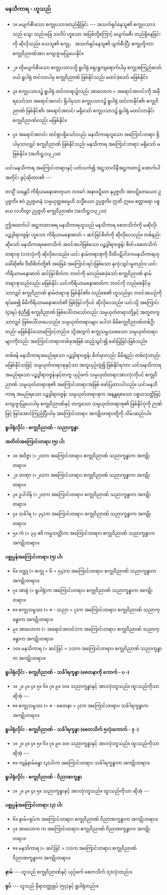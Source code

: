 ### မနသိကာရ - ဟူသည်

- ၁။ မပျက်စီးသော စက္ခုပသာဒတည်ရှိခြင်း --- အသက်ရှင်နေသူ၏ စက္ခုပသာဒသည် သွေး သည်းခြေ သလိပ် ဟူသော အပြစ်တို့ကြောင့် မပျက်မစီး တည်ရှိနေခြင်းကို ဆိုလိုသည်။ 
သေသူ၏ စက္ခု， အသက်ရှင်နေသူ၏ ပျက်စီးပြီး စက္ခုတို့ကား စက္ခုဝိညာဏ်အား ကျေးဇူးမပြုပေးနိုင်။

- ၂။ ထိုမပျက်စီးသော စက္ခုပသာဒသို့ ရူပါရုံ ရှေးရှုကျရောက်ပါမှ စက္ခုအကြည်ဓာတ်ဝယ် ရူပါရုံ ထင်လာပါမှ စက္ခုဝိညာဏ် ဖြစ်နိုင်သည်၊ မထင်ခဲ့သော် မဖြစ်နိုင်။

- ၃။ စက္ခုပသာဒ၌ ရူပါရုံ ထင်လာရာ၌လည်း အာလောက = အရောင်အလင်းကို အမှီရသော်သာ အရောင်အလင်း ရှိပါမှသာ စက္ခုပသာဒ၌ ရူပါရုံ ထင်လာနိုင်၏၊ စက္ခုဝိညာဏ် ဖြစ်နိုင်၏၊ အရောင်အလင်း မရှိသော် စက္ခုပသာဒ၌ ရူပါရုံ မထင်လာနိုင်၊ စက္ခုဝိညာဏ်လည်း မဖြစ်နိုင်။

- ၄။ အရောင်အလင်း ထင်ရှားရှိသော်လည်း မနသိကာရဟူသော အကြောင်းတရား ရှိပါမှသာလျှင် စက္ခုဝိညာဏ် ဖြစ်နိုင်သည်၊ မနသိကာရ အကြောင်းတရား မရှိသော် မဖြစ်နိုင်။ (အဘိ၊ဋ္ဌ၊၁၊၃၂၁။)

ယင်းမနသိကာရ အကြောင်းတရားနှင့် ပတ်သက်၍ အဋ္ဌသာလိနီအဋ္ဌကထာ၌ အောက်ပါအတိုင်း ဖွင့်ဆိုထား၏ ---

တသ္မိံ သန္တေပိ ကိရိယမနောဓာတုယာ ဘဝင်္ဂေ အနာဝဋ္ဋိတေ နုပ္ပဇ္ဇတိ၊ အာဝဋ္ဋိတေယေဝ ဥပ္ပဇ္ဇတိ။ ဧဝံ ဥပ္ပဇ္ဇမာနံ သမ္ပယုတ္တဓမ္မေဟိ သဒ္ဓိံယေဝ ဥပ္ပဇ္ဇတိ။ ဣတိ ဣမေ စတ္တာရော ပစ္စယေ လဘိတွာ ဥပ္ပဇ္ဇတိ စက္ခုဝိညာဏံ။ (အဘိ၊ဋ္ဌ၊၁၊၃၂၁။)

ဤအထက်ပါ အဋ္ဌကထာအရ မနသိကာရဟူသည် မနသိကာရ စေတသိက်ကို မဆိုလို၊ ပဉ္စဒွါရာဝဇ္ဇန်း ဟူသော ကိရိယာမနောဓာတ် = ဆင်ခြင်စိတ်ကို ဆိုလိုပေသည်။ 
တစ်နည်းဆိုသော် မနသိကာရစေတသိက် အဝင်အပါဖြစ်သော ပဉ္စဒွါရာဝဇ္ဇန်း စိတ်+စေတသိက်တရားစု (၁၁)လုံးကို ဆိုလိုပေသည်။ 
ယင်း နာမ်တရားစုကို ဝီထိပဋိပါဒကမနသိကာရဟု ခေါ်ဆို၏။ 
ဝီထိစိတ်တို့၏ အခြေခံ အကြောင်းရင်းဖြစ်သော နှလုံးသွင်းမှုတည်း။ 
ယင်းကိရိယာမနောဓာတ် ဆင်ခြင်စိတ်က ဘဝင်ကို မလည်စေခဲ့သော် စက္ခုဝိညာဏ် နာမ်တရားစုသည်လည်း မဖြစ်နိုင်၊ ယင်းကိရိယာမနောဓာတ်က ဘဝင်ကို လည်စေနိုင်မှသာလျှင် စက္ခုဝိညာဏ် နာမ်တရားစု ဖြစ်နိုင်၏။ 
လည်စေ၏ ဟူသည်မှာ ဘဝင်အယဉ်ကို ရပ်စေ၍ မိမိကိရိယာမနောဓာတ်၏ ဖြစ်ခြင်းကိုပင် ဆိုလိုပေသည်။ 
ယင်းသို့ အကြောင်း (၄)ရပ် စုံညီ၍ စက္ခုဝိညာဏ် ဖြစ်ပေါ်လာသော်လည်း သမ္ပယုတ်တရားတို့နှင့် အတူတကွသာလျှင် ဖြစ်ပေါ်လာပေသည်။ 
သမ္ပယုတ်တရားများ မပါဘဲ မိမိစက္ခုဝိညာဏ်တစ်ဦးတည်း မဖြစ်နိုင်သောကြောင့်တည်း။ 
သို့အတွက် စက္ခုသမ္ဖဿစသော သမ္ပယုတ်တရားများကိုလည်း အကြောင်းတရားတစ်ခုအဖြစ် ထည့်သွင်း၍ ဖော်ပြခြင်းဖြစ်သည်။

တစ်ဖန် မနသိကာရအမည်ရသော ပဉ္စဒွါရာဝဇ္ဇန်း စိတ်မှာလည်း မိမိချည်း တစ်လုံးတည်း မဖြစ်နိုင်သဖြင့် သမ္ပယုတ်တရားစုနှင့်သာ အတူယှဉ်တွဲ၍ ဖြစ်နိုင်ရကား ယင်းမနသိကာရအမည်ရသော ပဉ္စဒွါရာဝဇ္ဇန်းနှင့်တကွ ယှဉ်ဖက် သမ္ပယုတ်တရားအားလုံးကိုပင် စက္ခုဝိညာဏ် သမ္ပယုတ်တရားစု၏ အကြောင်းတရားအဖြစ် ဖော်ပြထားပါသည်။ 
ယင်းမနသိကာရ အမည်ရသော ပဉ္စဒွါရာဝဇ္ဇန်း သမ္ပယုတ်တရားစုက အနန္တရစသော ပစ္စယသတ္တိဖြင့် ကျေးဇူးပြုပေးပါမှ စက္ခုဝိညာဏ်နှင့် တကွသော သမ္ပယုတ်တရားစု၏ ဖြစ်နိုင်ပုံကို ဉာဏ်ဖြင့် မြင်အောင်ကြည့်ပြီးပါမှ အကြောင်းတရား အကျိုးတရားတို့ကို သိမ်းဆည်းပါ။

**ရူပါရုံလိုင်း - စက္ခုဝိညာဏ် - သညာက္ခန္ဓာ**

**အတိတ်အကြောင်းတရား (၅) ပါး**
- ၁။ အဝိဇ္ဇာ (=၂၀)က အကြောင်းတရား၊ စက္ခုဝိညာဏ် သညာက္ခန္ဓာက အကျိုးတရား။
- ၂။ တဏှာ (=၂၀)က အကြောင်းတရား၊ စက္ခုဝိညာဏ် သညာက္ခန္ဓာက အကျိုးတရား။
- ၃။ ဥပါဒါန် (=၂၀)က အကြောင်းတရား၊ စက္ခုဝိညာဏ် သညာက္ခန္ဓာက အကျိုးတရား။
- ၄။ သင်္ခါရ (= ၃၄)က အကြောင်းတရား၊ စက္ခုဝိညာဏ် သညာက္ခန္ဓာက အကျိုးတရား။
- ၅။ ကံ (= ၃၄-၏ ကမ္မသတ္တိ)က အကြောင်းတရား၊ စက္ခုဝိညာဏ် သညာက္ခန္ဓာက အကျိုးတရား။

**ပစ္စုပ္ပန်အကြောင်းတရား (၅) ပါး**
- ၆။ ဝတ္ထု (= စက္ခု = ၆ = ၅၄)က အကြောင်းတရား၊ စက္ခုဝိညာဏ် သညာက္ခန္ဓာက အကျိုးတရား။
- ၇။ အာရုံ (= ရူပါရုံ)က အကြောင်းတရား၊ စက္ခုဝိညာဏ် သညာက္ခန္ဓာက အကျိုးတရား။
- ၈။ စက္ခုသမ္ဖဿ (= ၈ - သညာ = ၇)က အကြောင်းတရား၊ စက္ခုဝိညာဏ် သညာက္ခန္ဓာက အကျိုးတရား။
- ၉။ အာလောက (= အရောင်အလင်း)က အကြောင်းတရား၊ စက္ခုဝိညာဏ် သညာက္ခန္ဓာက အကျိုးတရား။
- ၁၀။ မနသိကာရ (= ဆင်ခြင် = ၁၁)က အကြောင်းတရား၊ စက္ခုဝိညာဏ် သညာက္ခန္ဓာက အကျိုးတရား။

**ရူပါရုံလိုင်း - စက္ခုဝိညာဏ် - သင်္ခါရက္ခန္ဓာ (စေတနာကို ကောက် - ပ -)**
- ၁။ ၂။ ၃။ ၄။ ၅။ ၆။ ၇။ ၉။ ၁၀။ သညာက္ခန္ဓာနှင့် အားလုံးတူသည်။ ထူးသည်ကိုသာ ဆိုအံ့ ---
- ၈။ စက္ခုသမ္ဖဿ (= ၈ - စေတနာ = ၇)က အကြောင်းတရား၊ သင်္ခါရက္ခန္ဓာက အကျိုးတရား။

**ရူပါရုံလိုင်း - စက္ခုဝိညာဏ် - သင်္ခါရက္ခန္ဓာ (စေတသိက် ၅လုံးကောက် - ဒု -)**
- ၁။ ၂။ ၃။ ၄။ ၅။ ၆။ ၇။ ၉။ ၁၀။ သညာက္ခန္ဓာနှင့် အားလုံးတူသည်။ ထူးသည်ကိုသာ ဆိုအံ့ ---
- ၈။ ကျန်နာမ်ခန္ဓာ (၃)ပါးက အကြောင်းတရား၊ သင်္ခါရက္ခန္ဓာက အကျိုးတရား။

**ရူပါရုံလိုင်း - စက္ခုဝိညာဏ် - ဝိညာဏက္ခန္ဓာ**
- ၁။ ၂။ ၃။ ၄။ ၅။ သညာက္ခန္ဓာနှင့် အားလုံးတူသည်။ ထူးသည်ကိုသာ ဆိုအံ့ ---

**ပစ္စုပ္ပန်အကြောင်းတရား (၃) ပါး**
- ၆။ နာမ်+ရုပ်က အကြောင်းတရား၊ စက္ခုဝိညာဏ် ဝိညာဏက္ခန္ဓာက အကျိုးတရား။
- ၇။ အာလောက က အကြောင်းတရား၊ စက္ခုဝိညာဏ် ဝိညာဏက္ခန္ဓာက အကျိုးတရား။
- ၈။ မနသိကာရ (= ဆင်ခြင် = ၁၁)က အကြောင်းတရား၊ စက္ခုဝိညာဏ် ဝိညာဏက္ခန္ဓာက အကျိုးတရား။

**နာမ်** --- ဟူသည် စက္ခုဝိညာဏ်နှင့် ယှဉ်ဖက် စေတသိက် (၇)လုံးတည်း။

**ရုပ်** --- ဟူသည် မှီရာဝတ္ထုရုပ် (၅၄)နှင့် ရူပါရုံတည်း။

